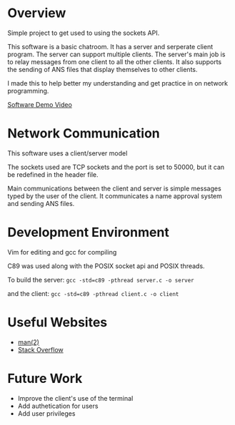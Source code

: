 # Overview

Simple project to get used to using the sockets API.

This software is a basic chatroom. It has a server and serperate client program. The server can support multiple clients. The server's main job is to relay messages from one client to all the other clients.
It also supports the sending of ANS files that display themselves to other clients.

I made this to help better my understanding and get practice in on network programming.

[Software Demo Video](http://youtube.com)

# Network Communication

This software uses a client/server model

The sockets used are TCP sockets and the port is set to 50000, but it can be redefined in the header file.

Main communications between the client and server is simple messages typed by the user of the client. It communicates a name approval system and sending ANS files.

# Development Environment

Vim for editing and gcc for compiling

C89 was used along with the POSIX socket api and POSIX threads.

To build the server:
`gcc -std=c89 -pthread server.c -o server`

and the client:
`gcc -std=c89 -pthread client.c -o client`

# Useful Websites

* [man(2)](https://man7.org/linux/man-pages/dir_section_2.html)
* [Stack Overflow](https://stackoverflow.com/)

# Future Work

* Improve the client's use of the terminal
* Add authetication for users
* Add user privileges